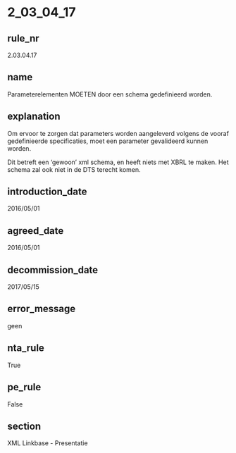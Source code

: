 # 2_03_04_17

## rule_nr
2.03.04.17

## name
Parameterelementen MOETEN door een schema gedefinieerd worden.

## explanation
Om ervoor te zorgen dat parameters worden aangeleverd volgens de vooraf gedefinieerde specificaties, moet een parameter gevalideerd kunnen worden. 

Dit betreft een ‘gewoon’ xml schema, en heeft niets met XBRL te maken. Het schema zal ook niet in de DTS terecht komen.

## introduction_date
2016/05/01

## agreed_date
2016/05/01

## decommission_date
2017/05/15

## error_message
geen

## nta_rule
True

## pe_rule
False

## section
XML Linkbase - Presentatie

